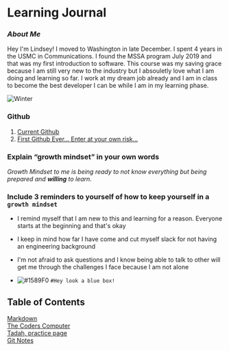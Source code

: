 # Learning Journal


### _About Me_
Hey I'm Lindsey! I moved to Washington in late December. I spent 4 years in the USMC in Communications. I found the MSSA program July 2019 and that was my first introduction to software. This course was my saving grace because I am still very new to the industry but I absouletly love what I am doing and learning so far. I work at my dream job already and I am in class to become the best developer I can be while I am in my learning phase. 

![Winter](https://www.pexels.com/photo/snowy-field-3278087/)

### **Github**
1. [Current Github](https://github.com/lindseyshepard) 
2. [First Github Ever... Enter at your own risk...](https://github.com/lindseyshepard1) 

### Explain “growth mindset” in your own words
_Growth Mindset to me is being ready to not know everything but being prepared and **willing** to learn._

### Include 3 reminders to yourself of how to keep yourself in a `growth mindset`
- I remind myself that I am new to this and learning for a reason. Everyone starts at the beginning and that's okay
- I keep in mind how far I have come and cut myself slack for not having an engineering background
- I'm not afraid to ask questions and I know being able to talk to other will get me through the challenges I face because I am not alone


- ![#1589F0](https://placehold.it/15/1589F0/000000?text=+) `#Hey look a blue box!`


## Table of Contents

[Markdown](https://lindseyshepard.github.io/learning-journal-repo/notes-about-markdown)  
[The Coders Computer](https://lindseyshepard.github.io/learning-journal-repo/the-coders-computer)  
[Tadah, practice page](https://lindseyshepard.github.io/learning-journal-repo/new-file)  
[Git Notes](https://lindseyshepard.github.io/learning-journal-repo/git-notes)  
